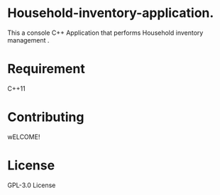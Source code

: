 
# Household-inventory-application.
This a console C++ Application that performs Household inventory management .

# Requirement
C++11

# Contributing
wELCOME!

# License
GPL-3.0 License

